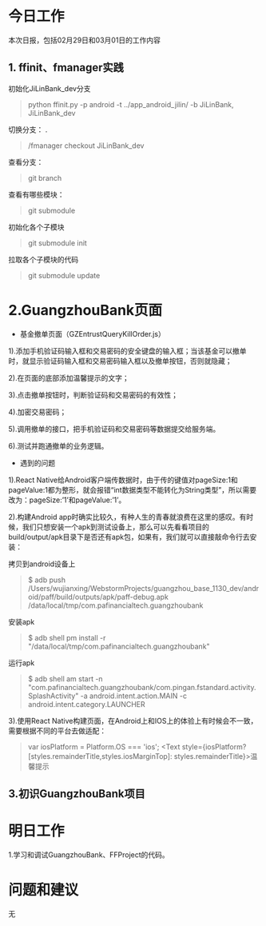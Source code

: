 # 今日工作
本次日报，包括02月29日和03月01日的工作内容
## 1. ffinit、fmanager实践
初始化JiLinBank_dev分支

> python ffinit.py -p android -t ../app_android_jilin/ -b JiLinBank, JiLinBank_dev

切换分支：
.
> /fmanager checkout JiLinBank_dev

查看分支：

> git branch

查看有哪些模块：
> git submodule

初始化各个子模块
> git submodule init

拉取各个子模块的代码
> git submodule update

# 2.GuangzhouBank页面
* 基金撤单页面（GZEntrustQueryKillOrder.js）

1).添加手机验证码输入框和交易密码的安全键盘的输入框；当该基金可以撤单时，就显示验证码输入框和交易密码输入框以及撤单按钮，否则就隐藏；

2).在页面的底部添加温馨提示的文字；

3).点击撤单按钮时，判断验证码和交易密码的有效性；

4).加密交易密码；

5).调用撤单的接口，把手机验证码和交易密码等数据提交给服务端。

6).测试并跑通撤单的业务逻辑。

* 遇到的问题

1).React Native给Android客户端传数据时，由于传的键值对pageSize:1和pageValue:1都为整形，就会报错“int数据类型不能转化为String类型”，所以需要改为：pageSize:’1’和pageValue:’1’。

2).构建Android app时确实比较久，有种人生的青春就浪费在这里的感叹。有时候，我们只想安装一个apk到测试设备上，那么可以先看看项目的build/output/apk目录下是否还有apk包，如果有，我们就可以直接敲命令行去安装：

拷贝到android设备上

> $ adb push /Users/wujianxing/WebstormProjects/guangzhou_base_1130_dev/android/paff/build/outputs/apk/paff-debug.apk /data/local/tmp/com.pafinancialtech.guangzhoubank

安装apk

> $ adb shell pm install -r "/data/local/tmp/com.pafinancialtech.guangzhoubank"

运行apk

> $ adb shell am start -n "com.pafinancialtech.guangzhoubank/com.pingan.fstandard.activity.SplashActivity" -a android.intent.action.MAIN -c android.intent.category.LAUNCHER

3).使用React Native构建页面，在Android上和IOS上的体验上有时候会不一致，需要根据不同的平台去做适配：

> var iosPlatform = Platform.OS === 'ios';
> <Text style={iosPlatform?[styles.remainderTitle,styles.iosMarginTop]: styles.remainderTitle}>温馨提示</Text>

## 3.初识GuangzhouBank项目

# 明日工作

1.学习和调试GuangzhouBank、FFProject的代码。

# 问题和建议
无

